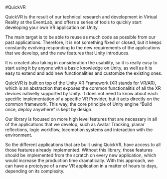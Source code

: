 #QuickVR

QuickVR is the result of our technical research and development in Virtual Reality at the EventLab, and offers a series of tools to quickly start developing your own VR application on Unity.

The main target is to be able to reuse as much code as possible from our past applications. Therefore, it is not something fixed or closed, but it keeps constantly evolving responding to the new requirements of the applications that we develop, and the new features that Unity introduces.

It is created also taking in consideration the usability, so it is really easy to start using it by anyone with a basic knowledge on Unity, as well as it is easy to extend and add new functionalities and customize the existing ones.

QuickVR is built on top of the Unity XR Framework (XR stands for VR/AR), which is an abstraction that exposes the common functionalitis of all the XR devices nativelly supported by Unity. It does not need to know about each specific implementation of a specific VR Provider, but it acts directly on the common framework. This way, the core principle of Unity engine “Build once, deploy anywhere” is kept by design.

Our library is focused on more high level features that are necessary in all of the applications that we develop, such as Avatar Tracking, planar reflections, logic workflow, locomotion systems and interaction with the environment.

So the different applications that are built using QuickVR, have access to all those features already implemented. Without this library, those features should be implemented from the scratch on every new application, which would increase the production time dramatically. With this approach, we can have a prototype of a new VR application in a matter of hours to days, depending on its complexity.
